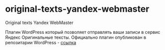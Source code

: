 # original-texts-yandex-webmaster
Original texts Yandex WebMaster


Плагин WordPress который позволяет отправлять ваши записи в сервис Яндекс Оригинальные тексты.
Официально плагин опубликован в репозитарии WordPress - [ссылка](https://wordpress.org/plugins/original-texts-yandex-webmaster/)

